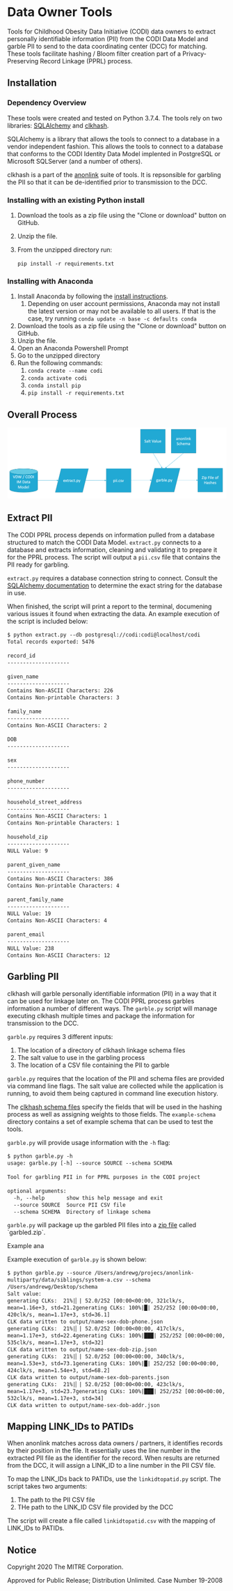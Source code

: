 # Data Owner Tools

Tools for Childhood Obesity Data Initiative (CODI) data owners to extract personally identifiable information (PII) from the CODI Data Model and garble PII to send to the data coordinating center (DCC) for matching. These tools facilitate hashing / Bloom filter creation part of a Privacy-Preserving Record Linkage (PPRL) process.

## Installation

### Dependency Overview

These tools were created and tested on Python 3.7.4. The tools rely on two libraries: [SQLAlchemy](https://www.sqlalchemy.org/) and [clkhash](https://github.com/data61/clkhash).

SQLAlchemy is a library that allows the tools to connect to a database in a vendor independent fashion. This allows the tools to connect to a database that conforms to the CODI Identity Data Model implented in PostgreSQL or Microsoft SQLServer (and a number of others).

clkhash is a part of the [anonlink](https://github.com/data61/anonlink) suite of tools. It is repsonsible for garbling the PII so that it can be de-identified prior to transmission to the DCC.

### Installing with an existing Python install

1. Download the tools as a zip file using the "Clone or download" button on GitHub.
1. Unzip the file.
1. From the unzipped directory run:

    `pip install -r requirements.txt`

### Installing with Anaconda

1. Install Anaconda by following the [install instructions](https://docs.anaconda.com/anaconda/install/).
    1. Depending on user account permissions, Anaconda may not install the latest version or may not be available to all users. If that is the case, try running `conda update -n base -c defaults conda`
1. Download the tools as a zip file using the "Clone or download" button on GitHub.
1. Unzip the file.
1. Open an Anaconda Powershell Prompt
1. Go to the unzipped directory
1. Run the following commands:
    1. `conda create --name codi`
    1. `conda activate codi`
    1. `conda install pip`
    1. `pip install -r requirements.txt`

## Overall Process

![Data Flow Diagram](data-flow.png)

## Extract PII

The CODI PPRL process depends on information pulled from a database structured to match the CODI Data Model. `extract.py` connects to a database and extracts information, cleaning and validating it to prepare it for the PPRL process. The script will output a `pii.csv` file that contains the PII ready for garbling.

`extract.py` requires a database connection string to connect. Consult the [SQLAlchemy documentation](https://docs.sqlalchemy.org/en/13/core/engines.html#database-urls) to determine the exact string for the database in use.

When finished, the script will print a report to the terminal, documening various issues it found when extracting the data. An example execution of the script is included below:

```
$ python extract.py --db postgresql://codi:codi@localhost/codi
Total records exported: 5476

record_id
--------------------

given_name
--------------------
Contains Non-ASCII Characters: 226
Contains Non-printable Characters: 3

family_name
--------------------
Contains Non-ASCII Characters: 2

DOB
--------------------

sex
--------------------

phone_number
--------------------

household_street_address
--------------------
Contains Non-ASCII Characters: 1
Contains Non-printable Characters: 1

household_zip
--------------------
NULL Value: 9

parent_given_name
--------------------
Contains Non-ASCII Characters: 386
Contains Non-printable Characters: 4

parent_family_name
--------------------
NULL Value: 19
Contains Non-ASCII Characters: 4

parent_email
--------------------
NULL Value: 238
Contains Non-ASCII Characters: 12
```

## Garbling PII

clkhash will garble personally identifiable information (PII) in a way that it can be used for linkage later on. The CODI PPRL process garbles information a number of different ways. The `garble.py` script will manage executing clkhash multiple times and package the information for transmission to the DCC.

`garble.py` requires 3 different inputs:
1. The location of a directory of clkhash linkage schema files
1. The salt value to use in the garbling process
1. The location of a CSV file containing the PII to garble

`garble.py` requires that the location of the PII and schema files are provided via command line flags. The salt value are collected while the application is running, to avoid them being captured in command line execution history.

The [clkhash schema files](https://clkhash.readthedocs.io/en/latest/schema.html) specify the fields that will be used in the hashing process as well as assigning weights to those fields. The `example-schema` directory contains a set of example schema that can be used to test the tools.

`garble.py` will provide usage information with the `-h` flag:

```
$ python garble.py -h
usage: garble.py [-h] --source SOURCE --schema SCHEMA

Tool for garbling PII in for PPRL purposes in the CODI project

optional arguments:
  -h, --help       show this help message and exit
  --source SOURCE  Source PII CSV file
  --schema SCHEMA  Directory of linkage schema
```

`garble.py` will package up the garbled PII files into a [zip file](https://en.wikipedia.org/wiki/Zip_(file_format)) called `garbled.zip`.

Example ana

Example execution of `garble.py` is shown below:

```
$ python garble.py --source /Users/andrewg/projecs/anonlink-multiparty/data/siblings/system-a.csv --schema /Users/andrewg/Desktop/schema
Salt value:
generating CLKs:  21%|▏| 52.0/252 [00:00<00:00, 321clk/s, mean=1.16e+3, std=21.2generating CLKs: 100%|█| 252/252 [00:00<00:00, 420clk/s, mean=1.17e+3, std=36.1]
CLK data written to output/name-sex-dob-phone.json
generating CLKs:  21%|▏| 52.0/252 [00:00<00:00, 417clk/s, mean=1.17e+3, std=22.4generating CLKs: 100%|███| 252/252 [00:00<00:00, 535clk/s, mean=1.17e+3, std=32]
CLK data written to output/name-sex-dob-zip.json
generating CLKs:  21%|▏| 52.0/252 [00:00<00:00, 340clk/s, mean=1.53e+3, std=73.1generating CLKs: 100%|█| 252/252 [00:00<00:00, 424clk/s, mean=1.54e+3, std=68.2]
CLK data written to output/name-sex-dob-parents.json
generating CLKs:  21%|▏| 52.0/252 [00:00<00:00, 423clk/s, mean=1.17e+3, std=23.7generating CLKs: 100%|███| 252/252 [00:00<00:00, 532clk/s, mean=1.17e+3, std=34]
CLK data written to output/name-sex-dob-addr.json
```

## Mapping LINK_IDs to PATIDs

When anonlink matches across data owners / partners, it identifies records by their position in the file. It essentially uses the line number in the extracted PII file as the identifier for the record. When results are returned from the DCC, it will assign a LINK_ID to a line number in the PII CSV file.

To map the LINK_IDs back to PATIDs, use the `linkidtopatid.py` script. The script takes two arguments:

1. The path to the PII CSV file
1. THe path to the LINK_ID CSV file provided by the DCC

The script will create a file called `linkidtopatid.csv` with the mapping of LINK_IDs to PATIDs.

## Notice

Copyright 2020 The MITRE Corporation.

Approved for Public Release; Distribution Unlimited. Case Number 19-2008